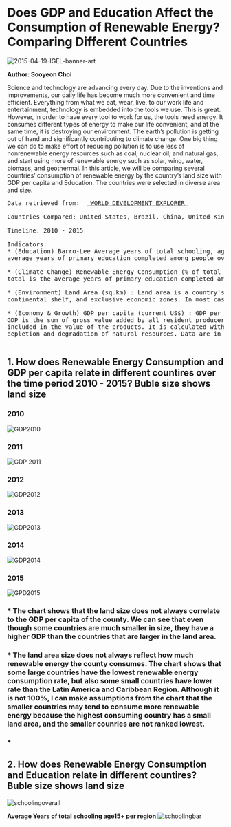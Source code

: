 # **Does GDP and Education Affect the Consumption of Renewable Energy? Comparing Different Countries**

![2015-04-19-IGEL-banner-art](https://user-images.githubusercontent.com/70929605/112764141-45fdd080-8fd5-11eb-9932-b3d4a3c27fbb.jpg)

**Author: Sooyeon Choi**

Science and technology are advancing every day. Due to the inventions and improvements, our daily life has become much more convenient and time efficient. Everything from what we eat, wear, live, to our work life and entertainment, technology is embedded into the tools we use. This is great. However, in order to have every tool to work for us, the tools need energy. It consumes different types of energy to make our life convenient, and at the same time, it is destroying our environment. The earth’s pollution is getting out of hand and significantly contributing to climate change. One big thing we can do to make effort of reducing pollution is to use less of nonrenewable energy resources such as coal, nuclear oil, and natural gas, and start using more of renewable energy such as solar, wing, water, biomass, and geothermal. In this article, we will be comparing several countries’ consumption of renewable energy by the country’s land size with GDP per capita and Education. The countries were selected in diverse area and size. 

<pre>
Data retrieved from:  <a href=http://www.worlddev.xyz > WORLD DEVELOPMENT EXPLORER </a> </a>

Countries Compared: United States, Brazil, China, United Kingdom, New Zealand, India, Costa Rica, Mexico, Kenya. 

Timeline: 2010 - 2015

Indicators: 
* (Education) Barro-Lee Average years of total schooling, age 15+ total : Average years of primary schooling, 15+, total is the
average years of primary education completed among people over age 15.

* (Climate Change) Renewable Energy Consumption (% of total final energy consumption) : Average years of primary schooling, 15+, 
total is the average years of primary education completed among people over age 15.

* (Environment) Land Area (sq.km) : Land area is a country's total area, excluding area under inland water bodies, national claims to 
continental shelf, and exclusive economic zones. In most cases the definition of inland water bodies includes major rivers and lakes.

* (Economy & Growth) GDP per capita (current US$) : GDP per capita is gross domestic product divided by midyear population. 
GDP is the sum of gross value added by all resident producers in the economy plus any product taxes and minus any subsidies not 
included in the value of the products. It is calculated without making deductions for depreciation of fabricated assets or for
depletion and degradation of natural resources. Data are in current U.S. dollars.

</pre>

## **1. How does Renewable Energy Consumption and GDP per capita relate in different countires over the time period 2010 - 2015? Buble size shows land size**

### **2010**

![GDP2010](https://user-images.githubusercontent.com/70929605/112765063-60d24400-8fd9-11eb-907d-69e1df133f7d.png)

### **2011**

![GDP 2011](https://user-images.githubusercontent.com/70929605/112765080-75164100-8fd9-11eb-925d-bf7ce9c8e75b.png)

### **2012**

![GDP2012](https://user-images.githubusercontent.com/70929605/112765082-7e071280-8fd9-11eb-84a2-1951c7760871.png)

### **2013**

![GDP2013](https://user-images.githubusercontent.com/70929605/112765108-a4c54900-8fd9-11eb-92ff-5f193b2901a5.png)

### **2014**

![GDP2014](https://user-images.githubusercontent.com/70929605/112765118-adb61a80-8fd9-11eb-8b32-82a50cbe1ded.png)

### **2015**

![GPD2015](https://user-images.githubusercontent.com/70929605/112765125-b3136500-8fd9-11eb-93ca-b91eb8e5f91b.png)

### * The chart shows that the land size does not always correlate to the GDP per capita of the county. We can see that even though some countries are much smaller in size, they have a higher GDP than the countries that are larger in the land area.

### * The land area size does not always reflect how much renewable energy the county consumes. The chart shows that some large countries have the lowest renewable energy consumption rate, but also some small countries have lower rate than the Latin America and Caribbean Region. Although it is not 100%, I can make assumptions from the chart that the smaller countries may tend to consume more renewable energy because the highest consuming country has a small land area, and the smaller counries are not ranked lowest. 

### * 



## **2. How does Renewable Energy Consumption and Education relate in different countires? Buble size shows land size**
![schoolingoverall](https://user-images.githubusercontent.com/70929605/112765866-3aaea300-8fdd-11eb-82e8-8d5248b1da36.png)

**Average Years of total schooling age15+ per region**
![schoolingbar](https://user-images.githubusercontent.com/70929605/112765796-d25fc180-8fdc-11eb-8ac7-0d76adf87e36.png)


